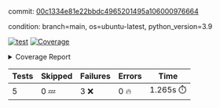commit: [00c1334e81e22bbdc4965201495a106000976664](https://github.com/rcmdnk/chatgpt-prompt-wrapper/tree/00c1334e81e22bbdc4965201495a106000976664)

condition: branch=main, os=ubuntu-latest, python_version=3.9

[![test](https://github.com/rcmdnk/chatgpt-prompt-wrapper/actions/workflows/test.yml/badge.svg)](https://github.com/rcmdnk/chatgpt-prompt-wrapper/actions/runs/4644842654)
<a href="https://github.com/rcmdnk/chatgpt-prompt-wrapper/blob/00c1334e81e22bbdc4965201495a106000976664/README.md"><img alt="Coverage" src="https://img.shields.io/badge/Coverage-35%25-red.svg" /></a><details><summary>Coverage Report </summary><table><tr><th>File</th><th>Stmts</th><th>Miss</th><th>Cover</th><th>Missing</th></tr><tbody><tr><td colspan="5"><b>src/chatgpt_prompt_wrapper</b></td></tr><tr><td>&nbsp; &nbsp;<a href="https://github.com/rcmdnk/chatgpt-prompt-wrapper/blob/00c1334e81e22bbdc4965201495a106000976664/src/chatgpt_prompt_wrapper/arg_parser.py">arg_parser.py</a></td><td>45</td><td>3</td><td>93%</td><td><a href="https://github.com/rcmdnk/chatgpt-prompt-wrapper/blob/00c1334e81e22bbdc4965201495a106000976664/src/chatgpt_prompt_wrapper/arg_parser.py#L78-L79">78&ndash;79</a>, <a href="https://github.com/rcmdnk/chatgpt-prompt-wrapper/blob/00c1334e81e22bbdc4965201495a106000976664/src/chatgpt_prompt_wrapper/arg_parser.py#L90">90</a></td></tr><tr><td>&nbsp; &nbsp;<a href="https://github.com/rcmdnk/chatgpt-prompt-wrapper/blob/00c1334e81e22bbdc4965201495a106000976664/src/chatgpt_prompt_wrapper/chatgpt.py">chatgpt.py</a></td><td>169</td><td>133</td><td>21%</td><td><a href="https://github.com/rcmdnk/chatgpt-prompt-wrapper/blob/00c1334e81e22bbdc4965201495a106000976664/src/chatgpt_prompt_wrapper/chatgpt.py#L40-L60">40&ndash;60</a>, <a href="https://github.com/rcmdnk/chatgpt-prompt-wrapper/blob/00c1334e81e22bbdc4965201495a106000976664/src/chatgpt_prompt_wrapper/chatgpt.py#L64">64</a>, <a href="https://github.com/rcmdnk/chatgpt-prompt-wrapper/blob/00c1334e81e22bbdc4965201495a106000976664/src/chatgpt_prompt_wrapper/chatgpt.py#L68-L72">68&ndash;72</a>, <a href="https://github.com/rcmdnk/chatgpt-prompt-wrapper/blob/00c1334e81e22bbdc4965201495a106000976664/src/chatgpt_prompt_wrapper/chatgpt.py#L121-L122">121&ndash;122</a>, <a href="https://github.com/rcmdnk/chatgpt-prompt-wrapper/blob/00c1334e81e22bbdc4965201495a106000976664/src/chatgpt_prompt_wrapper/chatgpt.py#L125-L127">125&ndash;127</a>, <a href="https://github.com/rcmdnk/chatgpt-prompt-wrapper/blob/00c1334e81e22bbdc4965201495a106000976664/src/chatgpt_prompt_wrapper/chatgpt.py#L130-L131">130&ndash;131</a>, <a href="https://github.com/rcmdnk/chatgpt-prompt-wrapper/blob/00c1334e81e22bbdc4965201495a106000976664/src/chatgpt_prompt_wrapper/chatgpt.py#L136-L144">136&ndash;144</a>, <a href="https://github.com/rcmdnk/chatgpt-prompt-wrapper/blob/00c1334e81e22bbdc4965201495a106000976664/src/chatgpt_prompt_wrapper/chatgpt.py#L147-L151">147&ndash;151</a>, <a href="https://github.com/rcmdnk/chatgpt-prompt-wrapper/blob/00c1334e81e22bbdc4965201495a106000976664/src/chatgpt_prompt_wrapper/chatgpt.py#L156-L168">156&ndash;168</a>, <a href="https://github.com/rcmdnk/chatgpt-prompt-wrapper/blob/00c1334e81e22bbdc4965201495a106000976664/src/chatgpt_prompt_wrapper/chatgpt.py#L171-L177">171&ndash;177</a>, <a href="https://github.com/rcmdnk/chatgpt-prompt-wrapper/blob/00c1334e81e22bbdc4965201495a106000976664/src/chatgpt_prompt_wrapper/chatgpt.py#L180-L181">180&ndash;181</a>, <a href="https://github.com/rcmdnk/chatgpt-prompt-wrapper/blob/00c1334e81e22bbdc4965201495a106000976664/src/chatgpt_prompt_wrapper/chatgpt.py#L184-L220">184&ndash;220</a>, <a href="https://github.com/rcmdnk/chatgpt-prompt-wrapper/blob/00c1334e81e22bbdc4965201495a106000976664/src/chatgpt_prompt_wrapper/chatgpt.py#L228">228</a>, <a href="https://github.com/rcmdnk/chatgpt-prompt-wrapper/blob/00c1334e81e22bbdc4965201495a106000976664/src/chatgpt_prompt_wrapper/chatgpt.py#L231-L323">231&ndash;323</a></td></tr><tr><td>&nbsp; &nbsp;<a href="https://github.com/rcmdnk/chatgpt-prompt-wrapper/blob/00c1334e81e22bbdc4965201495a106000976664/src/chatgpt_prompt_wrapper/chatgpt_prompt_wrapper.py">chatgpt_prompt_wrapper.py</a></td><td>110</td><td>90</td><td>18%</td><td><a href="https://github.com/rcmdnk/chatgpt-prompt-wrapper/blob/00c1334e81e22bbdc4965201495a106000976664/src/chatgpt_prompt_wrapper/chatgpt_prompt_wrapper.py#L27-L60">27&ndash;60</a>, <a href="https://github.com/rcmdnk/chatgpt-prompt-wrapper/blob/00c1334e81e22bbdc4965201495a106000976664/src/chatgpt_prompt_wrapper/chatgpt_prompt_wrapper.py#L64-L143">64&ndash;143</a>, <a href="https://github.com/rcmdnk/chatgpt-prompt-wrapper/blob/00c1334e81e22bbdc4965201495a106000976664/src/chatgpt_prompt_wrapper/chatgpt_prompt_wrapper.py#L147-L152">147&ndash;152</a></td></tr><tr><td>&nbsp; &nbsp;<a href="https://github.com/rcmdnk/chatgpt-prompt-wrapper/blob/00c1334e81e22bbdc4965201495a106000976664/src/chatgpt_prompt_wrapper/config.py">config.py</a></td><td>11</td><td>6</td><td>45%</td><td><a href="https://github.com/rcmdnk/chatgpt-prompt-wrapper/blob/00c1334e81e22bbdc4965201495a106000976664/src/chatgpt_prompt_wrapper/config.py#L6-L14">6&ndash;14</a></td></tr><tr><td>&nbsp; &nbsp;<a href="https://github.com/rcmdnk/chatgpt-prompt-wrapper/blob/00c1334e81e22bbdc4965201495a106000976664/src/chatgpt_prompt_wrapper/init_cmd.py">init_cmd.py</a></td><td>9</td><td>5</td><td>44%</td><td><a href="https://github.com/rcmdnk/chatgpt-prompt-wrapper/blob/00c1334e81e22bbdc4965201495a106000976664/src/chatgpt_prompt_wrapper/init_cmd.py#L8-L14">8&ndash;14</a></td></tr><tr><td>&nbsp; &nbsp;<a href="https://github.com/rcmdnk/chatgpt-prompt-wrapper/blob/00c1334e81e22bbdc4965201495a106000976664/src/chatgpt_prompt_wrapper/log_formatter.py">log_formatter.py</a></td><td>22</td><td>6</td><td>73%</td><td><a href="https://github.com/rcmdnk/chatgpt-prompt-wrapper/blob/00c1334e81e22bbdc4965201495a106000976664/src/chatgpt_prompt_wrapper/log_formatter.py#L18-L24">18&ndash;24</a>, <a href="https://github.com/rcmdnk/chatgpt-prompt-wrapper/blob/00c1334e81e22bbdc4965201495a106000976664/src/chatgpt_prompt_wrapper/log_formatter.py#L29-L31">29&ndash;31</a></td></tr><tr><td><b>TOTAL</b></td><td><b>372</b></td><td><b>243</b></td><td><b>35%</b></td><td>&nbsp;</td></tr></tbody></table></details>

| Tests | Skipped | Failures | Errors | Time |
| ----- | ------- | -------- | -------- | ------------------ |
| 5 | 0 :zzz: | 3 :x: | 0 :fire: | 1.265s :stopwatch: |

